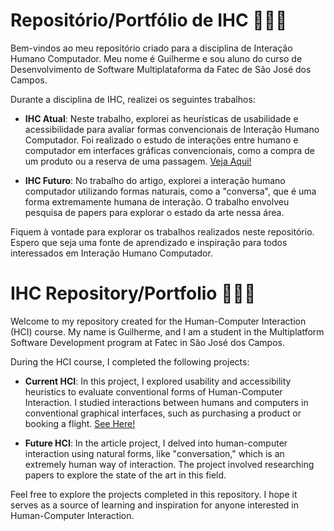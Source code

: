 # Repositório/Portfólio de IHC 👨‍💻🌐

Bem-vindos ao meu repositório criado para a disciplina de Interação Humano Computador. Meu nome é Guilherme e sou aluno do curso de Desenvolvimento de Software Multiplataforma da Fatec de São José dos Campos.

Durante a disciplina de IHC, realizei os seguintes trabalhos:

- **IHC Atual**: Neste trabalho, explorei as heurísticas de usabilidade e acessibilidade para avaliar formas convencionais de Interação Humano Computador. Foi realizado o estudo de interações entre humano e computador em interfaces gráficas convencionais, como a compra de um produto ou a reserva de uma passagem. [Veja Aqui!](https://github.com/Guilhermedcdias/Bertoti/blob/main/IHC/Heuristicas.md)

- **IHC Futuro**: No trabalho do artigo, explorei a interação humano computador utilizando formas naturais, como a "conversa", que é uma forma extremamente humana de interação. O trabalho envolveu pesquisa de papers para explorar o estado da arte nessa área.

Fiquem à vontade para explorar os trabalhos realizados neste repositório. Espero que seja uma fonte de aprendizado e inspiração para todos interessados em Interação Humano Computador.


# IHC Repository/Portfolio 👨‍💻🌐

Welcome to my repository created for the Human-Computer Interaction (HCI) course. My name is Guilherme, and I am a student in the Multiplatform Software Development program at Fatec in São José dos Campos.

During the HCI course, I completed the following projects:

- **Current HCI**: In this project, I explored usability and accessibility heuristics to evaluate conventional forms of Human-Computer Interaction. I studied interactions between humans and computers in conventional graphical interfaces, such as purchasing a product or booking a flight. [See Here!](https://github.com/Guilhermedcdias/Bertoti/blob/main/IHC/Heuristicas.md)

- **Future HCI**: In the article project, I delved into human-computer interaction using natural forms, like "conversation," which is an extremely human way of interaction. The project involved researching papers to explore the state of the art in this field.

Feel free to explore the projects completed in this repository. I hope it serves as a source of learning and inspiration for anyone interested in Human-Computer Interaction.
